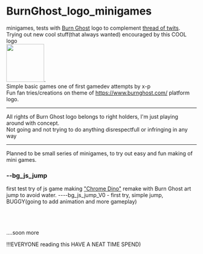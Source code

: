# BurnGhost_logo_minigames
minigames, tests with <a href="https://www.burnghost.com/">Burn Ghost</a> logo to complement <a href="https://twitter.com/X_POWERll/status/1637542822910873602">thread of twits</a>. <br>
Trying out new cool stuff(that always wanted) encouraged by this COOL logo <br><a href="https://twitter.com/burnghostgames"><img src="https://pbs.twimg.com/profile_images/1608152341852655621/PQO9A4T6_400x400.jpg" width="100px"></a>.<br> 
Simple basic games one of first gamedev attempts by x-p<br>
Fun fan tries/creations on theme of https://www.burnghost.com/ platform logo.
<hr>
All rights of Burn Ghost logo belongs to right holders, I'm just playing around with concept.<br>
Not going and not trying to do anything disrespectfull or infringing in any way
<hr>
Planned to be small series of minigames, to try out easy and fun making of mini games.

<h3>--bg_js_jump</h3>
first test try of js game making <a href="https://en.wikipedia.org/wiki/Dinosaur_Game">"Chrome Dino"</a> remake with Burn Ghost art<br>
jump to avoid water.
----bg_js_jump_V0 - first try, simple jump, BUGGY(going to add animation and more gameplay)


<br><br><br>....soon more

!!!EVERYONE reading this HAVE A NEAT TIME SPEND)
